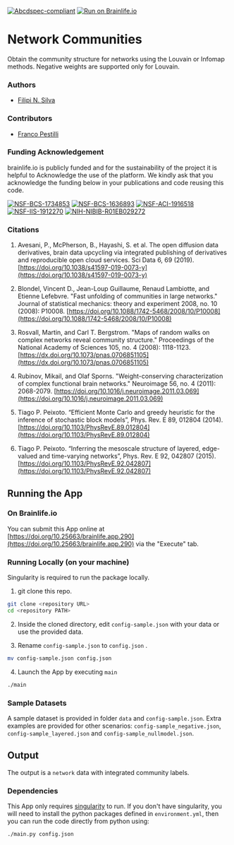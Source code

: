 [![Abcdspec-compliant](https://img.shields.io/badge/ABCD_Spec-v1.1-green.svg)](https://github.com/brain-life/abcd-spec)
[![Run on Brainlife.io](https://img.shields.io/badge/Brainlife-bl.app.1-blue.svg)](https://doi.org/10.25663/brainlife.app.290)

# Network Communities
Obtain the community structure for networks using the Louvain or Infomap methods. Negative weights are supported only for Louvain.

### Authors
- [Filipi N. Silva](https://filipinascimento.github.io)

### Contributors
- [Franco Pestilli](https://liberalarts.utexas.edu/psychology/faculty/fp4834)


### Funding Acknowledgement
brainlife.io is publicly funded and for the sustainability of the project it is helpful to Acknowledge the use of the platform. We kindly ask that you acknowledge the funding below in your publications and code reusing this code.

[![NSF-BCS-1734853](https://img.shields.io/badge/NSF_BCS-1734853-blue.svg)](https://nsf.gov/awardsearch/showAward?AWD_ID=1734853)
[![NSF-BCS-1636893](https://img.shields.io/badge/NSF_BCS-1636893-blue.svg)](https://nsf.gov/awardsearch/showAward?AWD_ID=1636893)
[![NSF-ACI-1916518](https://img.shields.io/badge/NSF_ACI-1916518-blue.svg)](https://nsf.gov/awardsearch/showAward?AWD_ID=1916518)
[![NSF-IIS-1912270](https://img.shields.io/badge/NSF_IIS-1912270-blue.svg)](https://nsf.gov/awardsearch/showAward?AWD_ID=1912270)
[![NIH-NIBIB-R01EB029272](https://img.shields.io/badge/NIH_NIBIB-R01EB029272-green.svg)](https://grantome.com/grant/NIH/R01-EB029272-01)


### Citations
1. Avesani, P., McPherson, B., Hayashi, S. et al. The open diffusion data derivatives, brain data upcycling via integrated publishing of derivatives and reproducible open cloud services. Sci Data 6, 69 (2019). [https://doi.org/10.1038/s41597-019-0073-y](https://doi.org/10.1038/s41597-019-0073-y)

2. Blondel, Vincent D., Jean-Loup Guillaume, Renaud Lambiotte, and Etienne Lefebvre. "Fast unfolding of communities in large networks." Journal of statistical mechanics: theory and experiment 2008, no. 10 (2008): P10008. [https://doi.org/10.1088/1742-5468/2008/10/P10008](https://doi.org/10.1088/1742-5468/2008/10/P10008)

3. Rosvall, Martin, and Carl T. Bergstrom. "Maps of random walks on complex networks reveal community structure." Proceedings of the National Academy of Sciences 105, no. 4 (2008): 1118-1123.[https://dx.doi.org/10.1073/pnas.0706851105](https://dx.doi.org/10.1073/pnas.0706851105)

4. Rubinov, Mikail, and Olaf Sporns. "Weight-conserving characterization of complex functional brain networks." Neuroimage 56, no. 4 (2011): 2068-2079. [https://doi.org/10.1016/j.neuroimage.2011.03.069](https://doi.org/10.1016/j.neuroimage.2011.03.069)

5. Tiago P. Peixoto. “Efficient Monte Carlo and greedy heuristic for the inference of stochastic block models”, Phys. Rev. E 89, 012804 (2014). [https://doi.org/10.1103/PhysRevE.89.012804](https://doi.org/10.1103/PhysRevE.89.012804)

6. Tiago P. Peixoto. “Inferring the mesoscale structure of layered, edge-valued and time-varying networks”, Phys. Rev. E 92, 042807 (2015). [https://doi.org/10.1103/PhysRevE.92.042807](https://doi.org/10.1103/PhysRevE.92.042807)

## Running the App 

### On Brainlife.io

You can submit this App online at [https://doi.org/10.25663/brainlife.app.290](https://doi.org/10.25663/brainlife.app.290) via the "Execute" tab.

### Running Locally (on your machine)
Singularity is required to run the package locally.

1. git clone this repo.

```bash
git clone <repository URL>
cd <repository PATH>
```

2. Inside the cloned directory, edit `config-sample.json` with your data or use the provided data.

3. Rename `config-sample.json` to `config.json` .

```bash
mv config-sample.json config.json
```

4. Launch the App by executing `main`

```bash
./main
```

### Sample Datasets

A sample dataset is provided in folder `data` and `config-sample.json`. Extra examples are provided for other scenarios: `config-sample_negative.json`, `config-sample_layered.json` and `config-sample_nullmodel.json`.

## Output

The output is a `network` data with integrated community labels.



### Dependencies

This App only requires [singularity](https://www.sylabs.io/singularity/) to run. If you don't have singularity, you will need to install the python packages defined in `environment.yml`, then you can run the code directly from python using:  

```bash
./main.py config.json
```

